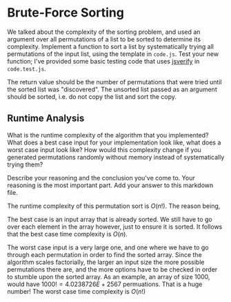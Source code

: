 # Brute-Force Sorting

We talked about the complexity of the sorting problem, and used an argument over
all permutations of a list to be sorted to determine its complexity. Implement
a function to sort a list by systematically trying all permutations of the input
list, using the template in `code.js`. Test your new function; I've provided
some basic testing code that uses [jsverify](https://jsverify.github.io/) in
`code.test.js`.

The return value should be the number of permutations that were tried until the
sorted list was "discovered". The unsorted list passed as an argument should be
sorted, i.e. do not copy the list and sort the copy.

## Runtime Analysis

What is the runtime complexity of the algorithm that you implemented? What does
a best case input for your implementation look like, what does a worst case
input look like? How would this complexity change if you generated permutations
randomly without memory instead of systematically trying them?

Describe your reasoning and the conclusion you've come to. Your reasoning is the
most important part. Add your answer to this markdown file.

The runtime complexity of this permutation sort is $O(n!)$. The reason being, 

The best case is an input array that is already sorted. We still have to go over each element in the array however, just to ensure it is sorted. It follows that the best case time complexity is $O(n)$. 

The worst case input is a very large one, and one where we have to go through each permutation in order to find the sorted array. Since the algorithm scales factorially, the larger an input size the more possible permutations there are, and the more options have to be checked in order to stumble upon the sorted array. As an example, an array of size 1000, would have $1000! = 4.0238726 E+2567$ permuations. That is a huge number! The worst case time complexity is $O(n!)$
